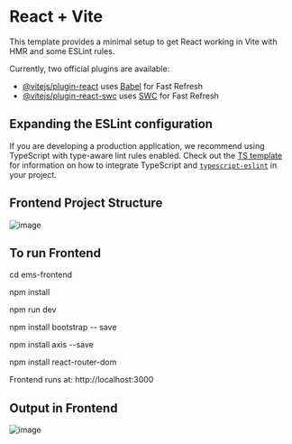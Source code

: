 # React + Vite

This template provides a minimal setup to get React working in Vite with HMR and some ESLint rules.

Currently, two official plugins are available:

- [@vitejs/plugin-react](https://github.com/vitejs/vite-plugin-react/blob/main/packages/plugin-react) uses [Babel](https://babeljs.io/) for Fast Refresh
- [@vitejs/plugin-react-swc](https://github.com/vitejs/vite-plugin-react/blob/main/packages/plugin-react-swc) uses [SWC](https://swc.rs/) for Fast Refresh

## Expanding the ESLint configuration

If you are developing a production application, we recommend using TypeScript with type-aware lint rules enabled. Check out the [TS template](https://github.com/vitejs/vite/tree/main/packages/create-vite/template-react-ts) for information on how to integrate TypeScript and [`typescript-eslint`](https://typescript-eslint.io) in your project.

## Frontend Project Structure
![image](https://github.com/user-attachments/assets/62215746-a396-4c12-ad73-46671bd08628)

## To run Frontend

  cd ems-frontend
  
  npm install
  
  npm run dev

  npm install bootstrap -- save
  
  npm install axis --save
  
  npm install react-router-dom

  Frontend runs at: http://localhost:3000

## Output in Frontend
![image](https://github.com/user-attachments/assets/c775c5dd-d089-40df-8669-331b242bf63e)


  



